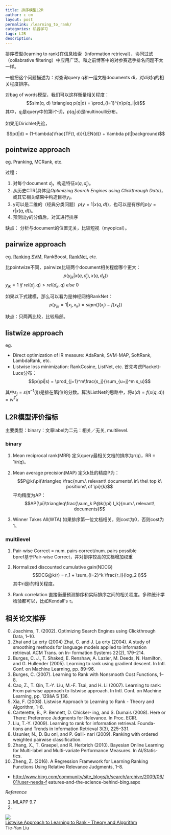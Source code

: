 ```yaml
---
title: 排序模型L2R
author: c cm
layout: post
permalink: /learning_to_rank/
categories: 机器学习
tags: L2R
description:
---
```

排序模型(learning to rank)在信息检索（information retrieval）、协同过滤（collabrative filtering）中应用广泛。和之前博客中的对参赛选手排名问题不太一样。

一般把这个问题描述为：对查询query q和一组文档documents di，对di对q的相关程度排序。

对bag of words模型，我们可以这样衡量相关程度：
$$sim(q, d) \triangleq p(q|d) = \prod_{i=1}^{n}p(q_i|d)$$
其中，$q_i$是query中的第i个词，$p(q_i|d)$是multinoulli分布。

如果用Dirichlet先验，

$$p(t|d) = (1-\lambda)\frac{TF(t, d)}{LEN(d)} + \lambda p(t|background)$$

## pointwize approach
eg. Pranking, MCRank, etc.

过程：

1. 对每个document $d_j$，构造特征$x(q, d_j)$。
2. 从历史CTR(具体见*Optimizing Search Engines using Clickthrough Data*)，或其它相关结果中构造目标$y_i$。
3. y可以是二维的（经典分类问题）$p(y=1|x(q,d))$，也可以是有序的$p(y=r|x(q,d))$。
4. 预测出y的分值后，对其进行排序

缺点：
分析与document的位置无关，比较短视（myopical）。

## pairwize approach
eg. [Ranking SVM](http://iccm.cc/optimizing_search_engines_using_clickthrough_data/), RankBoost, [RankNet](http://iccm.cc/learning_to_rank_using_gradient_descent/), etc.

比pointwize不同，pairwize比较两个document相关程度哪个更大：
$$p(y_{jk}|x(q, d_j), x(q, d_k))$$
$y_{jk} = 1 \ if \ rel(d_j, q) > rel(d_k, q)\ else\ 0$

如果以下式建模，那么可以看为是神经网络RankNet：
$$p(y_{jk}=1|x_j, x_k) = sigm(f(x_j) - f(x_k))$$

缺点：只两两比较，比较局部。

## listwize approach
eg.
* Direct optimization of IR measure: AdaRank, SVM-MAP, SoftRank, LambdaRank, etc.
* Listwise loss minimization: RankCosine, ListNet, etc.
首先考虑Plackett-Luce分布：
$$p(\pi|s) = \prod_{j=1}^m\frac{s_j}{\sum_{u=j}^m s_u}$$

其中$s_j = s(\pi^{-1}(j))$是排在第j位的分数。算法ListNet的思路中，将$s(d) = f(x(q, d)) = w^Tx$

## L2R模型评价指标
主要类型：binary：文章label为二元：相关／无关, multilevel.

### binary       
1. Mean reciprocal rank(MRR)
    定义query最相关文档的排序为r(q)，RR = 1/r(q)。

2. Mean average precision(MAP)
    定义k处的精度P为：
    $$P@k(\pi)\triangleq \frac{num.\ relevant\ documents\ in\ the\ top k\ positions\ of \pi}{k}$$
    平均精度为AP：
    $$AP(\pi)\triangleq\frac{\sum_k P@k(\pi) I_k}{num.\ relevant\ documents}$$

3. Winner Takes All(WTA)
    如果排序第一位文档相关，则cost为0，否则cost为1。
    
### multilevel
1. Pair-wise Correct
    = num. pairs correct/num. pairs possible  
    bpref基于Pair-wise Correct，并对排序较高的文档增加权重

2. Normalized discounted cumulative gain(NDCG)
    $$DCG@k(r) = r_1 + \sum_{i=2}^k \frac{r_i}{log_2 i}$$
    其中ri是i的相关程度。
3. Rank correlation
    直接衡量预测排序和实际排序之间的相关程度。多种统计学检验都可以，比如Kendall's $\tau$。
    
## 相关论文推荐
0. Joachims, T. (2002). Optimizing Search Engines using Clickthrough Data, 1–10.
1. Zhai and La erty (2004) Zhai, C. and J. La erty (2004). A study of smoothing methods for language models applied to information retrieval. ACM Trans. on In- formation Systems 22(2), 179–214.
2. Burges, C. J., T. Shaked, E. Renshaw, A. Lazier, M. Deeds, N. Hamilton, and G. Hullender (2005). Learning to rank using gradient descent. In Intl. Conf. on Machine Learning, pp. 89–96.
3. Burges, C. (2007). Learning to Rank with Nonsmooth Cost Functions, 1–8.
3. Cao, Z., T. Qin, T.-Y. Liu, M.-F. Tsai, and H. Li (2007). Learning to rank: From pairwise approach to listwise approach. In Intl. Conf. on MachineLearning, pp. 129âA ̆S ̧136.
4. Xia, F. (2008). Listwise Approach to Learning to Rank - Theory and Algorithm, 1–8.
5. Carterette, B., P. Bennett, D. Chicker- ing, and S. Dumais (2008). Here or There: Preference Judgments for Relevance. In Proc. ECIR.
6. Liu, T.-Y. (2009). Learning to rank for information retrieval. Founda- tions and Trends in Information Retrieval 3(3), 225–331.
7. Usunier, N., D. Bu oni, and P. Galli- nari (2009). Ranking with ordered weighted pairwise classification.
8. Zhang, X., T. Graepel, and R. Herbrich (2010). Bayesian Online Learning for Multi-label and Multi-variate Performance Measures. In AI/Statis- tics.
9. Zheng, Z. (2016). A Regression Framework for Learning Ranking Functions Using Relative Relevance Judgments, 1–8.
 

* http://www.bing.com/community/site_blogs/b/search/archive/2009/06/01/user-needs-f eatures-and-the-science-behind-bing.aspx






*Reference*

1. MLAPP 9.7
2. 
<a href='http://videolectures.net/icml08_liu_lalr/'>
  <img src='http://videolectures.net/icml08_liu_lalr/thumb.jpg' border=0/>
  <br/>Listwise Approach to Learning to Rank - Theory and Algorithm</a><br/>
Tie-Yan Liu

